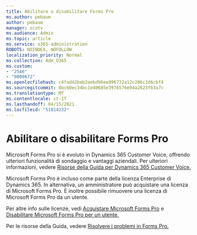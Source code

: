 ```yaml
---
title: Abilitare o disabilitare Forms Pro
ms.author: pebaum
author: pebaum
manager: scotv
ms.audience: Admin
ms.topic: article
ms.service: o365-administration
ROBOTS: NOINDEX, NOFOLLOW
localization_priority: Normal
ms.collection: Adm_O365
ms.custom:
- "2546"
- "9000672"
ms.openlocfilehash: c4fad42beb2eebd96ee096732a12c206c1d6cbf4
ms.sourcegitcommit: 8bc60ec34bc1e40685e3976576e04a2623f63a7c
ms.translationtype: MT
ms.contentlocale: it-IT
ms.lasthandoff: 04/15/2021
ms.locfileid: "51814232"
---
```

# <a name="enable-or-disable-forms-pro"></a>Abilitare o disabilitare Forms Pro

Microsoft Forms Pro si è evoluto in Dynamics 365 Customer Voice, offrendo ulteriori funzionalità di sondaggio e vantaggi aziendali. Per ulteriori informazioni, vedere [Risorse della Guida per Dynamics 365 Customer Voice.](https://go.microsoft.com/fwlink/p/?linkid=2128357)  

Microsoft Forms Pro è incluso come parte della licenza Enterprise di Dynamics 365. In alternativa, un amministratore può acquistare una licenza di Microsoft Forms Pro. È inoltre possibile rimuovere una licenza di Microsoft Forms Pro da un utente.  

Per altre info sulle licenze, vedi [Acquistare Microsoft Forms Pro](https://docs.microsoft.com/forms-pro/purchase#purchase-microsoft-forms-pro-for-users-in-a-dynamics-365-tenant) e [Disabilitare Microsoft Forms Pro per un utente.](https://docs.microsoft.com/forms-pro/purchase#disable-microsoft-forms-pro-for-a-user-1)
  
Per le risorse della Guida, vedere [Risolvere i problemi in Forms Pro.](https://docs.microsoft.com/forms-pro/troubleshoot)